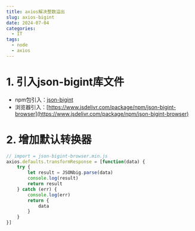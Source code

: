 ```yaml
---
title: axios解决整数溢出
slug: axios-bigint
date: 2024-07-04
categories:
  - IT
tags:
  - node
  - axios
---
```


# 1. 引入json-bigint库文件

- npm包引入：[json-bigint](https://www.npmjs.com/package/json-bigint)
- 浏览器引入：[https://www.jsdelivr.com/package/npm/json-bigint-browser](https://www.jsdelivr.com/package/npm/json-bigint-browser)

# 2. 增加默认转换器

```js
// import = json-bigint-browser.min.js
axios.defaults.transformResponse = [function(data) {
    try {
        let result = JSONbig.parse(data)
        console.log(result)
        return result
    } catch (err) {
        console.log(err)
        return {
            data
        }
    }
}]
```